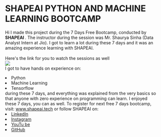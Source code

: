 # SHAPEAI PYTHON AND MACHINE LEARNING BOOTCAMP 
Hi I made this project during the 7 Days Free Bootcamp, conducted by <b> SHAPEAI </b>. 
The instructor during the session was Mr. Shaurya Sinha (Data Analyst Intern at Jio). I got to learn a lot during these 7 days and it was an amazing experience learning with SHAPEAI. <br><br>Here's the link for you to watch the sessions as well<br> 
<a 
href="https://www.youtube.com/playlist?list=PL7zl8TDRnbulNEA-59W7wWgCWE8LEOD6h" > <img 
src="https://github.com/ShapeAI/PYTHON-AND-DATA-ANALYTICS/blob/main/YOUTUBE%2 0THUMBNAIL-5.png"> </a> 
<br>I got to have hands on experience on: 
<li>Python 
<li>Machine Learning 
<li>Tensorflow 
<br>during these 7 days, and everything was explained from the very basics so that anyone with zero experience on programming can learn. 
I enjoyed these 7 days, you can as well. To register for next free 7 days bootcamp, visit: <a href="https://www.shapeai.tech"> www.shapeai.tech</a> 
or follow SHAPEAI on: 
<li><a href= 
"https://in.linkedin.com/company/shapeai">LinkedIn</a> 
<li><a href= 
"https://www.instagram.com/shape.ai/?hl=en">Instagram</a> 
<li><a 
href= 
"https://www.youtube.com/channel/UCTUvDLTW9meuDXWcbmISPdA">YouTu be</a> 
<li><a href= 
"https://github.com/shapeai">GitHub</a>


